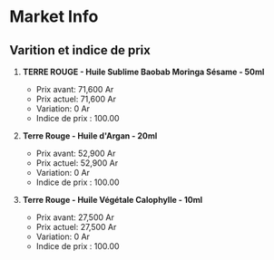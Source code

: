 # Market Info

## Varition et indice de prix

1. **TERRE ROUGE - Huile Sublime Baobab Moringa Sésame - 50ml**
   - Prix avant: 71,600 Ar
   - Prix actuel: 71,600 Ar
   - Variation: 0 Ar
   - Indice de prix : 100.00

2. **Terre Rouge - Huile d'Argan - 20ml**
   - Prix avant: 52,900 Ar
   - Prix actuel: 52,900 Ar
   - Variation: 0 Ar
   - Indice de prix : 100.00

3. **Terre Rouge - Huile Végétale Calophylle - 10ml**
   - Prix avant: 27,500 Ar
   - Prix actuel: 27,500 Ar
   - Variation: 0 Ar
   - Indice de prix : 100.00

